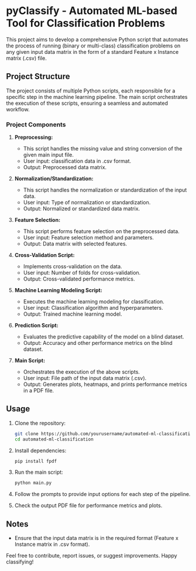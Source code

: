 # pyClassify - Automated ML-based Tool for Classification Problems

This project aims to develop a comprehensive Python script that automates the process of running (binary or multi-class) classification problems on any given input data matrix in the form of a standard Feature x Instance matrix (.csv) file.

## Project Structure

The project consists of multiple Python scripts, each responsible for a specific step in the machine learning pipeline. The main script orchestrates the execution of these scripts, ensuring a seamless and automated workflow.

### Project Components

1. **Preprocessing:**
   - This script handles the missing value and string conversion of the given main input file.
   - User input: classification data in .csv format.
   - Output: Preprocessed data matrix.

2. **Normalization/Standardization:**
   - This script handles the normalization or standardization of the input data.
   - User input: Type of normalization or standardization.
   - Output: Normalized or standardized data matrix.

3. **Feature Selection:**
   - This script performs feature selection on the preprocessed data.
   - User input: Feature selection method and parameters.
   - Output: Data matrix with selected features.

4. **Cross-Validation Script:**
   - Implements cross-validation on the data.
   - User input: Number of folds for cross-validation.
   - Output: Cross-validated performance metrics.

5. **Machine Learning Modeling Script:**
   - Executes the machine learning modeling for classification.
   - User input: Classification algorithm and hyperparameters.
   - Output: Trained machine learning model.

6. **Prediction Script:**
   - Evaluates the predictive capability of the model on a blind dataset.
   - Output: Accuracy and other performance metrics on the blind dataset.

7. **Main Script:**
   - Orchestrates the execution of the above scripts.
   - User input: File path of the input data matrix (.csv).
   - Output: Generates plots, heatmaps, and prints performance metrics in a PDF file.

## Usage

1. Clone the repository:

    ```bash
    git clone https://github.com/yourusername/automated-ml-classification.git
    cd automated-ml-classification
    ```

2. Install dependencies:

    ```bash
    pip install fpdf
    ```

3. Run the main script:

    ```bash
    python main.py
    ```

4. Follow the prompts to provide input options for each step of the pipeline.

5. Check the output PDF file for performance metrics and plots.

## Notes

- Ensure that the input data matrix is in the required format (Feature x Instance matrix in .csv format).

Feel free to contribute, report issues, or suggest improvements. Happy classifying!

